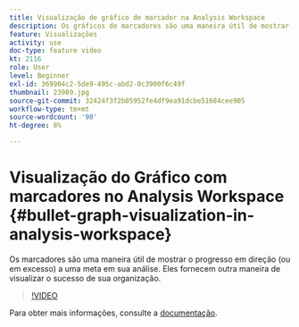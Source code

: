 ```yaml
---
title: Visualização de gráfico de marcador na Analysis Workspace
description: Os gráficos de marcadores são uma maneira útil de mostrar o progresso em direção (ou em excesso) a uma meta na sua análise. Eles fornecem outra maneira de visualizar o sucesso de sua organização.
feature: Visualizações
activity: use
doc-type: feature video
kt: 2116
role: User
level: Beginner
exl-id: 369904c2-5de9-495c-abd2-0c3900f6c49f
thumbnail: 23989.jpg
source-git-commit: 32424f3f2b05952fe4df9ea91dcbe51684cee905
workflow-type: tm+mt
source-wordcount: '90'
ht-degree: 8%

---
```


#  Visualização do   Gráfico com marcadores no Analysis Workspace {#bullet-graph-visualization-in-analysis-workspace}

 Os marcadores são uma maneira útil de mostrar o progresso em direção (ou em excesso) a uma meta em sua análise. Eles fornecem outra maneira de visualizar o sucesso de sua organização.

>[!VIDEO](https://video.tv.adobe.com/v/23989/?quality=12)

Para obter mais informações, consulte a [documentação](https://experienceleague.adobe.com/docs/analytics/analyze/analysis-workspace/visualizations/bullet-graph.html?lang=en).
